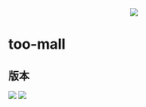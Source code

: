 <div align=center><img  src="https://images.gitee.com/uploads/images/2021/0410/011316_db3207ff_2153116.png"/></div>

# too-mall

## 版本

<img  src="https://images.gitee.com/uploads/images/2021/0603/210615_25d1acf8_8950378.png"/>
<img  src="https://images.gitee.com/uploads/images/2021/0603/210732_3ca712a1_8950378.png"/>




